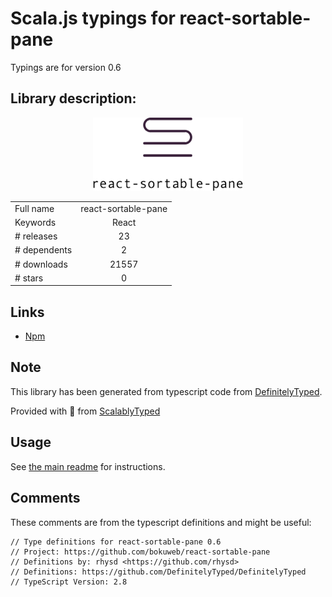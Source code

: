 
# Scala.js typings for react-sortable-pane

Typings are for version 0.6

## Library description:
<p align="center"><img src ="https://github.com/bokuweb/react-sortable-pane/blob/master/logo.png?raw=true" /></p>

|                    |                 |
| ------------------ | :-------------: |
| Full name          | react-sortable-pane |
| Keywords           | React |
| # releases         | 23 |
| # dependents       | 2 |
| # downloads        | 21557 |
| # stars            | 0 |

## Links
- [Npm](https://www.npmjs.com/package/react-sortable-pane)
    


## Note
This library has been generated from typescript code from [DefinitelyTyped](https://definitelytyped.org).

Provided with :purple_heart: from [ScalablyTyped](https://github.com/oyvindberg/ScalablyTyped)

## Usage
See [the main readme](../../readme.md) for instructions.

## Comments

These comments are from the typescript definitions and might be useful:
```
// Type definitions for react-sortable-pane 0.6
// Project: https://github.com/bokuweb/react-sortable-pane
// Definitions by: rhysd <https://github.com/rhysd>
// Definitions: https://github.com/DefinitelyTyped/DefinitelyTyped
// TypeScript Version: 2.8

```

